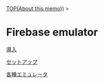 [TOP(About this memo))](../README.md) > 


# Firebase emulator

[導入](./firebase_emulator_introduction.md)

[セットアップ](./firebase_emulator_setup.md)

[各種エミュレータ](./firebase_emulator_feature.md)
